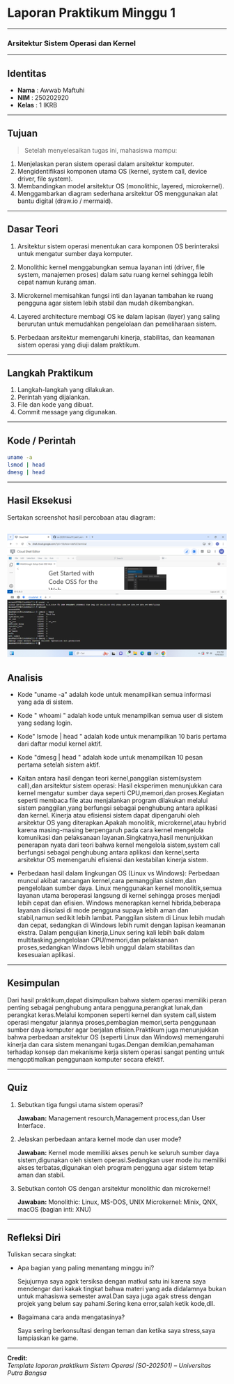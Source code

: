 
# Laporan Praktikum Minggu 1

---

### Arsitektur Sistem Operasi dan Kernel

---

## Identitas
- **Nama**  : Awwab Maftuhi
- **NIM**   : 250202920  
- **Kelas** : 1 IKRB

---

## Tujuan
   >Setelah menyelesaikan tugas ini, mahasiswa mampu:
1. Menjelaskan peran sistem operasi dalam arsitektur komputer.
2. Mengidentifikasi komponen utama OS (kernel, system call, device driver, file system).
3. Membandingkan model arsitektur OS (monolithic, layered, microkernel).
4. Menggambarkan diagram sederhana arsitektur OS menggunakan alat bantu digital (draw.io / mermaid).

---

## Dasar Teori
1. Arsitektur sistem operasi menentukan cara komponen OS berinteraksi untuk mengatur sumber daya komputer.

2. Monolithic kernel menggabungkan semua layanan inti (driver, file system, manajemen proses) dalam satu ruang kernel sehingga lebih cepat namun kurang aman.

3. Microkernel memisahkan fungsi inti dan layanan tambahan ke ruang pengguna agar sistem lebih stabil dan mudah dikembangkan.

4. Layered architecture membagi OS ke dalam lapisan (layer) yang saling berurutan untuk memudahkan pengelolaan dan pemeliharaan sistem.

5. Perbedaan arsitektur memengaruhi kinerja, stabilitas, dan keamanan sistem operasi yang diuji dalam praktikum.

---

## Langkah Praktikum
1. Langkah-langkah yang dilakukan.  
2. Perintah yang dijalankan.  
3. File dan kode yang dibuat.  
4. Commit message yang digunakan.

---

## Kode / Perintah

```bash
uname -a
lsmod | head
dmesg | head
```

---

## Hasil Eksekusi
Sertakan screenshot hasil percobaan atau diagram:

![alt text](screenshots/Screenshots.png)
---

## Analisis
   - Kode "uname -a" adalah kode untuk menampilkan semua informasi yang ada di sistem.
   - Kode " whoami " adalah kode untuk menampilkan semua user  di sistem yang sedang login.
   - Kode" lsmode | head " adalah kode untuk menampilkan 10 baris pertama dari daftar modul kernel aktif.
   - Kode "dmesg | head " adalah kode untuk menampilkan 10 pesan pertama setelah sistem aktif. 

- Kaitan antara hasil dengan teori kernel,panggilan sistem(system call),dan arsitektur sistem operasi:
Hasil eksperimen menunjukkan cara kernel mengatur sumber daya seperti CPU,memori,dan proses.Kegiatan seperti membaca file atau menjalankan program dilakukan melalui sistem panggilan,yang berfungsi sebagai penghubung antara aplikasi dan kernel. Kinerja atau efisiensi sistem dapat dipengaruhi oleh arsitektur OS yang diterapkan.Apakah monolitik, microkernel,atau hybrid karena masing-masing berpengaruh pada cara kernel mengelola komunikasi dan pelaksanaan layanan.Singkatnya,hasil menunjukkan penerapan nyata dari teori bahwa kernel mengelola sistem,system call berfungsi sebagai penghubung antara aplikasi dan kernel,serta arsitektur OS memengaruhi efisiensi dan kestabilan kinerja sistem.

- Perbedaan hasil dalam lingkungan OS (Linux vs Windows):
Perbedaan muncul akibat rancangan kernel,cara pemanggilan sistem,dan pengelolaan sumber daya.
Linux menggunakan kernel monolitik,semua layanan utama beroperasi langsung di kernel sehingga proses menjadi lebih cepat dan efisien.
Windows menerapkan kernel hibrida,beberapa layanan diisolasi di mode pengguna supaya lebih aman dan stabil,namun sedikit lebih lambat.
Panggilan sistem di Linux lebih mudah dan cepat, sedangkan di Windows lebih rumit dengan lapisan keamanan ekstra.
Dalam pengujian kinerja,Linux sering kali lebih baik dalam multitasking,pengelolaan CPU/memori,dan pelaksanaan proses,sedangkan Windows lebih unggul dalam stabilitas dan kesesuaian aplikasi.
---

## Kesimpulan


Dari hasil praktikum,dapat disimpulkan bahwa sistem operasi memiliki peran penting sebagai penghubung antara pengguna,perangkat lunak,dan perangkat keras.Melalui komponen seperti kernel dan system call,sistem operasi mengatur jalannya proses,pembagian memori,serta penggunaan sumber daya komputer agar berjalan efisien.Praktikum juga menunjukkan bahwa perbedaan arsitektur OS (seperti Linux dan Windows) memengaruhi kinerja dan cara sistem menangani tugas.Dengan demikian,pemahaman terhadap konsep dan mekanisme kerja sistem operasi sangat penting untuk mengoptimalkan penggunaan komputer secara efektif.

---

## Quiz
1. Sebutkan tiga fungsi utama sistem operasi?

   **Jawaban:** Management resourch,Management process,dan User Interface. 
2. Jelaskan perbedaan antara kernel mode dan user mode?

   **Jawaban:** Kernel mode memiliki akses penuh ke seluruh sumber daya sistem,digunakan oleh sistem operasi.Sedangkan 
user mode itu memiliki akses terbatas,digunakan oleh program pengguna agar sistem tetap aman dan stabil.

3.  Sebutkan contoh OS dengan arsitektur monolithic dan microkernel!
 
      **Jawaban:** Monolithic: Linux, MS-DOS, UNIX
Microkernel: Minix, QNX, macOS (bagian inti: XNU)

---

## Refleksi Diri
Tuliskan secara singkat:
   - Apa bagian yang paling menantang minggu ini? 

      Sejujurnya saya agak tersiksa dengan matkul satu ini karena saya mendengar dari kakak tingkat bahwa materi yang ada didalamnya bukan untuk mahasiswa semester awal.Dan saya juga agak stress dengan projek yang belum say pahami.Sering kena error,salah ketik kode,dll.

- Bagaimana cara anda mengatasinya?

   Saya sering berkonsultasi dengan teman dan ketika saya stress,saya lampiaskan ke game.


---

**Credit:**  
_Template laporan praktikum Sistem Operasi (SO-202501) – Universitas Putra Bangsa_
